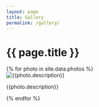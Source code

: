 ```yaml
---
layout: page
title: Gallery
permalink: /gallery/
---
```


# {{ page.title }}

<div class="gallery-wrapper">
{% for photo in site.data.photos %}
<div class="gallery-item">
    <img src="{{ site.baseurl }}/assets/photos/gallery/{{photo.name}}" alt="{{photo.description}}">
    <p>{{photo.description}}</p>
</div>
{% endfor %}
</div>